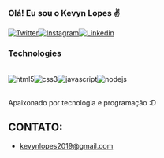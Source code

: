 
### Olá! Eu sou o Kevyn Lopes ✌️

[![Twitter](https://img.shields.io/badge/Twitter-1DA1F2?style=for-the-badge&logo=twitter&logoColor=white)](https://twitter.com/Teezer011)[![Instagram](https://img.shields.io/badge/Instagram-E4405F?style=for-the-badge&logo=instagram&logoColor=white)](https://www.instagram.com/kevynlopes11/)[![Linkedin](https://img.shields.io/badge/LinkedIn-0077B5?style=for-the-badge&logo=linkedin&logoColor=white)](https://www.linkedin.com/in/kevyn-lopes-a5486b242/)


### Technologies

<div style="display: inline_block"><br>
<img align="center" alt="html5" src="https://img.shields.io/badge/HTML5-E34F26?style=for-the-badge&logo=html5&logoColor=white"/><img align="center" alt="css3" src="https://img.shields.io/badge/CSS3-1572B6?style=for-the-badge&logo=css3&logoColor=white"/><img align="center" alt="javascript" src="https://img.shields.io/badge/JavaScript-F7DF1E?style=for-the-badge&logo=javascript&logoColor=black"/><img align="center" alt="nodejs" src="https://img.shields.io/badge/Node.js-43853D?style=for-the-badge&logo=node.js&logoColor=white"/>
</div>
<br>

Apaixonado por tecnologia e programação :D

## CONTATO:
- [kevynlopes2019@gmail.com]()
